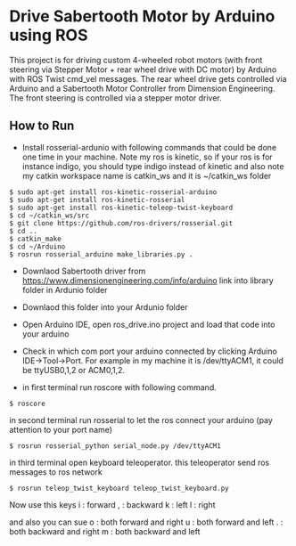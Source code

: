 
# Drive Sabertooth Motor by Arduino using ROS

This project is for driving custom 4-wheeled robot motors (with front steering via Stepper Motor + rear wheel drive with DC motor) by Arduino with ROS Twist cmd_vel messages. The rear wheel drive gets controlled via Arduino and a Sabertooth Motor Controller from Dimension Engineering. The front steering is controlled via a stepper motor driver.

## How to Run

* Install rosserial-ardunio with following commands that could be done one time in your machine.
Note my ros is kinetic, so if your ros is for instance indigo, you should type indigo instead of kinetic
and also note my catkin workspace name is catkin_ws and it is ~/catkin_ws folder 
```
$ sudo apt-get install ros-kinetic-rosserial-arduino
$ sudo apt-get install ros-kinetic-rosserial
$ sudo apt-get install ros-kinetic-teleop-twist-keyboard
$ cd ~/catkin_ws/src
$ git clone https://github.com/ros-drivers/rosserial.git
$ cd ..
$ catkin_make
$ cd ~/Arduino
$ rosrun rosserial_arduino make_libraries.py .
```
* Downlaod Sabertooth driver from https://www.dimensionengineering.com/info/arduino link into library folder in Ardunio folder

* Downlaod this folder into your Ardunio folder

* Open Arduino IDE, open ros_drive.ino project and load that code into your arduino

* Check in which com port your arduino connected by clicking Arduino IDE->Tool->Port. For example in my machine it is /dev/ttyACM1, it could be ttyUSB0,1,2 or ACM0,1,2.

* in first terminal run roscore with following command.
```
$ roscore
```
in second terminal run rosserial to let the ros connect your arduino (pay attention to your port name)
```
$ rosrun rosserial_python serial_node.py /dev/ttyACM1
```

in third terminal open keyboard teleoperator. this teleoperator send ros messages to ros network
```
$ rosrun teleop_twist_keyboard teleop_twist_keyboard.py
```

Now use this keys
i : forward
, : backward
k : left
l : right

and also you can sue 
o : both forward and right
u : both forward and left 
. : both backward and right
m : both backward and left 





